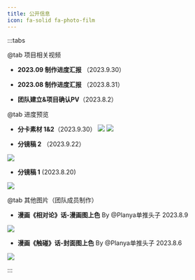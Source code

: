 ```yaml
---
title: 公开信息
icon: fa-solid fa-photo-film
---
```

:::tabs

@tab 项目相关视频
- **2023.09 制作进度汇报** （2023.9.30）
<BiliBili bvid="BV1g84y1S7W6" />

- **2023.08 制作进度汇报** （2023.8.31）
<BiliBili bvid="BV19p4y1j79k" />

- **团队建立&项目确认PV**（2023.8.2）
<BiliBili bvid="BV1sV41157f2" />

@tab 进度预览
- **分卡素材 1&2**（2023.9.30）
![](https://pic.mufeng086.com/i/2023/10/02/pnigan.webp)
![](https://pic.mufeng086.com/i/2023/10/02/pnid2u.webp)

- **分镜稿 2** （2023.9.22）
 
![](https://pic.mufeng086.com/i/2023/09/24/kn40am.webp)

- **分镜稿 1** (2023.8.20)

![](https://pic.mufeng086.com/i/2023/09/24/kn5csm.webp)

@tab 其他图片（团队成员制作）

- **漫画《相对论》话-漫画图上色**
By @Planya单推头子
2023.8.9

![](https://pic.mufeng086.com/i/2023/09/24/kn4j9k.webp)

- **漫画《触碰》话-封面图上色**
By @Planya单推头子
2023.8.6

![](https://pic.mufeng086.com/i/2023/09/24/kn4vu8.webp)


:::
